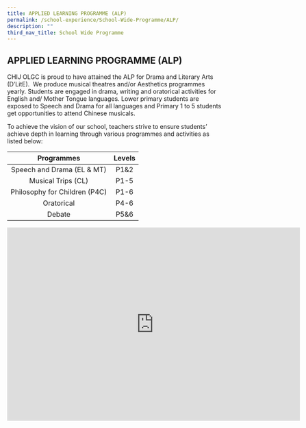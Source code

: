 ```yaml
---
title: APPLIED LEARNING PROGRAMME (ALP)
permalink: /school-experience/School-Wide-Programme/ALP/
description: ""
third_nav_title: School Wide Programme
---
```

## APPLIED LEARNING PROGRAMME (ALP)

CHIJ OLGC is proud to have attained the ALP for Drama and Literary Arts (D’LitE).&nbsp; We produce musical theatres and/or Aesthetics programmes yearly. Students are engaged in drama, writing and oratorical activities for English and/ Mother Tongue languages. Lower primary students are exposed to Speech and Drama for all languages and Primary 1 to 5 students get opportunities to attend Chinese musicals.&nbsp;

To achieve the vision of our school, teachers strive to ensure students’ achieve depth in learning through various programmes and activities as listed below:

|           Programmes           | Levels |
|:------------------------------:|:------:|
| Speech and Drama (EL &amp; MT)     |  P1&amp;2  |
| Musical Trips (CL)             |  P1-5  |
| Philosophy for Children (P4C)  |  P1-6  |
|  Oratorical                    | P4-6   |
| Debate                         |  P5&amp;6  |

<iframe allowfullscreen="true" height="451" width="684" frameborder="0" src="https://docs.google.com/presentation/d/e/2PACX-1vRw5s2ZStEz-N-qr94u7QGddzLP-zmJW8GPgsnZOzWFz6OCfkAD06qqwjqdLtdlN2L6VDbJ2sRKdhsU/embed?start=false&amp;loop=false&amp;delayms=3000"></iframe>

